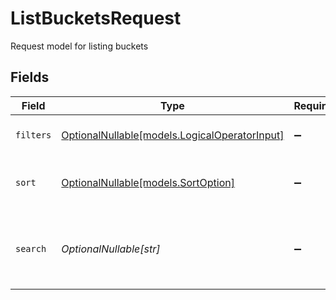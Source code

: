 # ListBucketsRequest

Request model for listing buckets


## Fields

| Field                                                                              | Type                                                                               | Required                                                                           | Description                                                                        |
| ---------------------------------------------------------------------------------- | ---------------------------------------------------------------------------------- | ---------------------------------------------------------------------------------- | ---------------------------------------------------------------------------------- |
| `filters`                                                                          | [OptionalNullable[models.LogicalOperatorInput]](../models/logicaloperatorinput.md) | :heavy_minus_sign:                                                                 | Filters to apply to the bucket list                                                |
| `sort`                                                                             | [OptionalNullable[models.SortOption]](../models/sortoption.md)                     | :heavy_minus_sign:                                                                 | Sort options for the bucket list                                                   |
| `search`                                                                           | *OptionalNullable[str]*                                                            | :heavy_minus_sign:                                                                 | Search term to filter buckets by name or description                               |